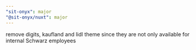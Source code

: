 ```yaml
---
"sit-onyx": major
"@sit-onyx/nuxt": major
---
```


remove digits, kaufland and lidl theme since they are not only available for internal Schwarz employees
